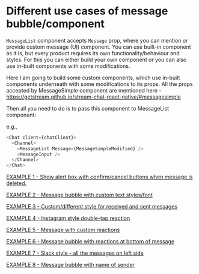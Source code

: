 # Different use cases of message bubble/component

`MessageList` component accepts `Message` prop, where you can mention or provide custom message (UI) component.
You can use built-in component as it is, but every product requires its own functionality/behaviour and styles.
For this you can either build your own component or you can also use in-built components with some modifications.

Here I am going to build some custom components, which use in-built components underneath with some modifications to its props.
All the props accepted by MessageSimple component are mentioned here - https://getstream.github.io/stream-chat-react-native/#messagesimple

Then all you need to do is to pass this component to MessageList component:

e.g.,

```js
<Chat client={chatClient}>
  <Channel>
    <MessageList Message={MessageSimpleModified} />
    <MessageInput />
  </Channel>
</Chat>
```

[EXAMPLE 1 - Show alert box with confirm/cancel buttons when message is deleted.](alert-on-delete.md)

[EXAMPLE 2 - Message bubble with custom text styles/font](custom-text-style-font.md)

[EXAMPLE 3 - Custom/different style for received and sent messages](different-styles-for-sent-&-received-message.md)

[EXAMPLE 4 - Instagram style double-tap reaction](ig-style-double-tap.md)

[EXAMPLE 5 - Message with custom reactions](custom-reactions.md)

[EXAMPLE 6 - Message bubble with reactions at bottom of message](reactions-at-bottom-of-message.md)

[EXAMPLE 7 - Slack style - all the messages on left side ](slack-style-messages-on-left-side.md)

[EXAMPLE 8 - Message bubble with name of sender ](message-with-username.md)
